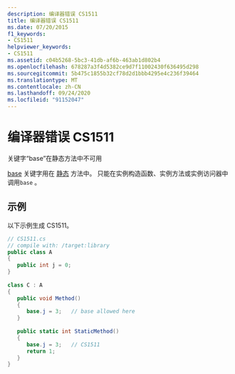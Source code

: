 ```yaml
---
description: 编译器错误 CS1511
title: 编译器错误 CS1511
ms.date: 07/20/2015
f1_keywords:
- CS1511
helpviewer_keywords:
- CS1511
ms.assetid: c04b5268-5bc3-41db-af6b-463ab1d802b4
ms.openlocfilehash: 678287a3f4d5382ce9d7f11002430f636495d298
ms.sourcegitcommit: 5b475c1855b32cf78d2d1bbb4295e4c236f39464
ms.translationtype: MT
ms.contentlocale: zh-CN
ms.lasthandoff: 09/24/2020
ms.locfileid: "91152047"
---
```

# <a name="compiler-error-cs1511"></a>编译器错误 CS1511

关键字“base”在静态方法中不可用  
  
 [base](../language-reference/keywords/base.md) 关键字用在 [静态](../language-reference/keywords/static.md) 方法中。 只能在实例构造函数、实例方法或实例访问器中调用`base` 。  
  
## <a name="example"></a>示例  

 以下示例生成 CS1511。  
  
```csharp  
// CS1511.cs  
// compile with: /target:library  
public class A  
{  
   public int j = 0;  
}  
  
class C : A  
{  
   public void Method()  
   {  
      base.j = 3;   // base allowed here  
   }  
  
   public static int StaticMethod()  
   {  
      base.j = 3;   // CS1511  
      return 1;  
   }  
}  
```
